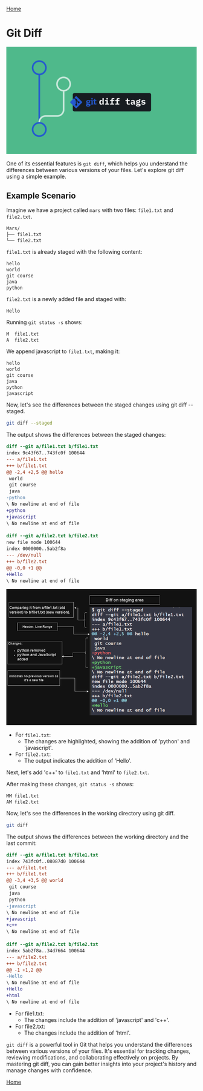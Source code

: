 [Home](../../README.md)

# Git Diff

![Logo](git-diff.jpg)

One of its essential features is `git diff`, which helps you understand the differences between various versions of your files. Let's explore git diff using a simple example.

## Example Scenario

Imagine we have a project called `mars` with two files: `file1.txt` and `file2.txt`.

```
Mars/
├── file1.txt
└── file2.txt
```

`file1.txt` is already staged with the following content:

```plaintext
hello
world
git course
java
python
```

`file2.txt` is a newly added file and staged with:

```plaintext
Hello
```

Running `git status -s` shows:

```plaintext
M  file1.txt
A  file2.txt
```

We append javascript to `file1.txt`, making it:

```plaintext
hello
world
git course
java
python
javascript
```

Now, let's see the differences between the staged changes using git diff --staged.

```bash
git diff --staged
```

The output shows the differences between the staged changes:

```diff
diff --git a/file1.txt b/file1.txt
index 9c43f67..743fc0f 100644
--- a/file1.txt
+++ b/file1.txt
@@ -2,4 +2,5 @@ hello
 world
 git course
 java
-python
\ No newline at end of file
+python
+javascript
\ No newline at end of file

diff --git a/file2.txt b/file2.txt
new file mode 100644
index 0000000..5ab2f8a
--- /dev/null
+++ b/file2.txt
@@ -0,0 +1 @@
+Hello
\ No newline at end of file
```

![Logo](git-diff-staging.PNG)

- For `file1.txt`:
  - The changes are highlighted, showing the addition of 'python' and 'javascript'.
- For `file2.txt`:
  - The output indicates the addition of 'Hello'.


Next, let's add 'c++' to `file1.txt` and 'html' to `file2.txt`.

After making these changes, `git status -s` shows:

```plaintext
MM file1.txt
AM file2.txt
```

Now, let's see the differences in the working directory using git diff.

```bash
git diff
```

The output shows the differences between the working directory and the last commit:

```diff
diff --git a/file1.txt b/file1.txt
index 743fc0f..08087d0 100644
--- a/file1.txt
+++ b/file1.txt
@@ -3,4 +3,5 @@ world
 git course
 java
 python
-javascript
\ No newline at end of file
+javascript
+c++
\ No newline at end of file

diff --git a/file2.txt b/file2.txt
index 5ab2f8a..34d7664 100644
--- a/file2.txt
+++ b/file2.txt
@@ -1 +1,2 @@
-Hello
\ No newline at end of file
+Hello
+html
\ No newline at end of file
```

- For file1.txt:
  - The changes include the addition of 'javascript' and 'c++'.
- For file2.txt:
  - The changes include the addition of 'html'.


`git diff` is a powerful tool in Git that helps you understand the differences between various versions of your files. It's essential for tracking changes, reviewing modifications, and collaborating effectively on projects. By mastering git diff, you can gain better insights into your project's history and manage changes with confidence.

[Home](../../README.md)